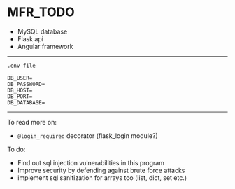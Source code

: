# MFR_TODO

- MySQL database
- Flask api
- Angular framework

<hr>

`.env file`

```env
DB_USER=
DB_PASSWORD=
DB_HOST=
DB_PORT=
DB_DATABASE=
```

<hr>

To read more on:
- `@login_required` decorator (flask_login module?)

To do:
- Find out sql injection vulnerabilities in this program
- Improve security by defending against brute force attacks
- implement sql sanitization for arrays too (list, dict, set etc.)